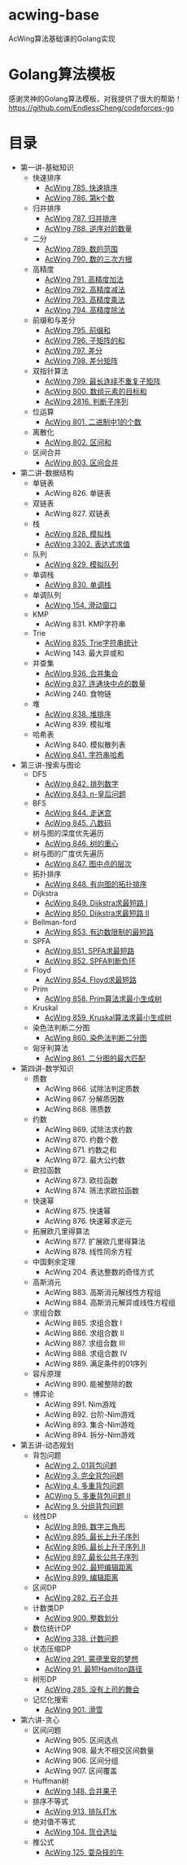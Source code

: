 # acwing-base
AcWing算法基础课的Golang实现

# Golang算法模板
感谢灵神的Golang算法模板，对我提供了很大的帮助！   
https://github.com/EndlessCheng/codeforces-go

# 目录
- 第一讲-基础知识
  - 快速排序
    - [AcWing 785. 快速排序](./chapter1/acwing785.go)
    - [AcWing 786. 第k个数](./chapter1/acwing786.go)
  - 归并排序
    - [AcWing 787. 归并排序](./chapter1/acwing787.go)
    - [AcWing 788. 逆序对的数量](./chapter1/acwing788.go)
  - 二分
    - [AcWing 789. 数的范围](./chapter1/acwing789.go)
    - [AcWing 790. 数的三次方根](./chapter1/acwing790.go)
  - 高精度
    - [AcWing 791. 高精度加法](./chapter1/acwing791.go)
    - [AcWing 792. 高精度减法](./chapter1/acwing792.go)
    - [AcWing 793. 高精度乘法](./chapter1/acwing793.go)
    - [AcWing 794. 高精度除法](./chapter1/acwing794.go)
  - 前缀和与差分
    - [AcWing 795. 前缀和](./chapter1/acwing795.go)
    - [AcWing 796. 子矩阵的和](./chapter1/acwing796.go)
    - [AcWing 797. 差分](./chapter1/acwing797.go)
    - [AcWing 798. 差分矩阵](./chapter1/acwing798.go)
  - 双指针算法
    - [AcWing 799. 最长连续不重复子矩阵](./chapter1/acwing799.go)
    - [AcWing 800. 数组元素的目标和](./chapter1/acwing800.go)
    - [AcWing 2816. 判断子序列](./chapter1/acwing2816.go)
  - 位运算
    - [AcWing 801. 二进制中1的个数](./chapter1/acwing801.go)
  - 离散化
    - [AcWing 802. 区间和](./chapter1/acwing802.go)
  - 区间合并
    - [AcWing 803. 区间合并](./chapter1/acwing803.go)
- 第二讲-数据结构
  - 单链表
    - AcWing 826. 单链表
  - 双链表
    - AcWing 827. 双链表
  - 栈
    - [AcWing 828. 模拟栈](./chapter2/acwing828.go)
    - [AcWing 3302. 表达式求值](./chapter2/acwing3302.go)
  - 队列
    - [AcWing 829. 模拟队列](./chapter2/acwing829.go)
  - 单调栈
    - [AcWing 830. 单调栈](./chapter2/acwing830.go)
  - 单调队列
    - [AcWing 154. 滑动窗口](./chapter2/acwing154.go)
  - KMP
    - AcWing 831. KMP字符串
  - Trie
    - [AcWing 835. Trie字符串统计](./chapter2/acwing835.go)
    - AcWing 143. 最大异或和
  - 并查集
    - [AcWing 836. 合并集合](./chapter2/acwing836.go)
    - [AcWing 837. 连通块中点的数量](./chapter2/acwing837.go)
    - AcWing 240. 食物链
  - 堆
    - [AcWing 838. 堆排序](./chapter2/acwing838.go)
    - AcWing 839. 模拟堆
  - 哈希表
    - AcWing 840. 模拟散列表
    - [AcWing 841. 字符串哈希](./chapter2/acwing841.go)
- 第三讲-搜索与图论
  - DFS
    - [AcWing 842. 排列数字](./chapter3/acwing842.go)
    - [AcWing 843. n-皇后问题](./chapter3/acwing843.go)
  - BFS
    - [AcWing 844. 走迷宫](./chapter3/acwing844.go)
    - [AcWing 845. 八数码](./chapter3/acwing845.go)
  - 树与图的深度优先遍历
    - [AcWing 846. 树的重心](./chapter3/acwing846.go)
  - 树与图的广度优先遍历
    - [AcWing 847. 图中点的层次](./chapter3/acwing847.go)
  - 拓扑排序
    - [AcWing 848. 有向图的拓扑排序](./chapter3/acwing848.go)
  - Dijkstra
    - [AcWing 849. Dijkstra求最短路 I](./chapter3/acwing849.go)
    - [AcWing 850. Dijkstra求最短路 II](./chapter3/acwing850.go)
  - Bellman-ford
    - [AcWing 853. 有边数限制的最短路](./chapter3/acwing853.go)
  - SPFA
    - [AcWing 851. SPFA求最短路](./chapter3/acwing851.go)
    - [AcWing 852. SPFA判断负环](./chapter3/acwing852.go)
  - Floyd
    - [AcWing 854. Floyd求最短路](./chapter3/acwing854.go)
  - Prim
    - [AcWing 858. Prim算法求最小生成树](./chapter3/acwing858.go)
  - Kruskal
    - [AcWing 859. Kruskal算法求最小生成树](./chapter3/acwing859.go)
  - 染色法判断二分图
    - [AcWing 860. 染色法判断二分图](./chapter3/acwing860.go)
  - 匈牙利算法
    - [AcWing 861. 二分图的最大匹配](./chapter3/acwing861.go)
- 第四讲-数学知识
  - 质数
    - AcWing 866. 试除法判定质数
    - AcWing 867. 分解质因数
    - AcWing 868. 筛质数
  - 约数
    - AcWing 869. 试除法求约数
    - AcWing 870. 约数个数
    - AcWing 871. 约数之和
    - AcWing 872. 最大公约数
  - 欧拉函数
    - AcWing 873. 欧拉函数
    - AcWing 874. 筛法求欧拉函数
  - 快速幂
    - AcWing 875. 快速幂
    - AcWing 876. 快速幂求逆元
  - 拓展欧几里得算法
    - AcWing 877. 扩展欧几里得算法
    - AcWing 878. 线性同余方程
  - 中国剩余定理
    - AcWing 204. 表达整数的奇怪方式
  - 高斯消元
    - AcWing 883. 高斯消元解线性方程组
    - AcWing 884. 高斯消元解异或线性方程组
  - 求组合数
    - AcWing 885. 求组合数 I
    - AcWing 886. 求组合数 II
    - AcWing 887. 求组合数 III
    - AcWing 888. 求组合数 IV
    - AcWing 889. 满足条件的01序列
  - 容斥原理
    - AcWing 890. 能被整除的数
  - 博弈论
    - AcWing 891. Nim游戏
    - AcWing 892. 台阶-Nim游戏
    - AcWing 893. 集合-Nim游戏
    - AcWing 894. 拆分-Nim游戏
- 第五讲-动态规划
  - 背包问题
    - [AcWing 2. 01背包问题](./chapter5/acwing2.go)
    - [AcWing 3. 完全背包问题](./chapter5/acwing3.go)
    - [AcWing 4. 多重背包问题](./chapter5/acwing4.go)
    - [ACWing 5. 多重背包问题 II](./chapter5/acwing5.go)
    - [AcWing 9. 分组背包问题](./chapter5/acwing9.go)
  - 线性DP
    - [AcWing 898. 数字三角形](./chapter5/acwing898.go)
    - [AcWing 895. 最长上升子序列](./chapter5/acwing895.go)
    - [AcWing 896. 最长上升子序列 II](./chapter5/acwing896.go)
    - [AcWing 897. 最长公共子序列](./chapter5/acwing897.go)
    - [AcWing 902. 最短编辑距离](./chapter5/acwing902.go)
    - [AcWing 899. 编辑距离](./chapter5/acwing899.go)
  - 区间DP
    - [AcWing 282. 石子合并](./chapter5/acwing282.go)
  - 计数类DP
    - [AcWing 900. 整数划分](./chapter5/acwing900.go)
  - 数位统计DP
    - [AcWing 338. 计数问题](./chapter5/acwing338.go)
  - 状态压缩DP
    - [AcWing 291. 蒙德里安的梦想](./chapter5/acwing291.go)
    - [AcWing 91. 最短Hamilton路径](./chapter5/acwing91.go)
  - 树形DP
    - [AcWing 285. 没有上司的舞会](./chapter5/acwing285.go)
  - 记忆化搜索
    - [AcWing 901. 滑雪](./chapter5/acwing901.go)
- 第六讲-贪心
  - 区间问题
    - AcWing 905. 区间选点
    - AcWing 908. 最大不相交区间数量
    - AcWing 906. 区间分组
    - AcWing 907. 区间覆盖
  - Huffman树
    - [AcWing 148. 合并果子](./chapter6/acwing148.go)
  - 排序不等式
    - [AcWing 913. 排队打水](./chapter6/acwing913.go)
  - 绝对值不等式
    - [AcWing 104. 货仓选址](./chapter6/./acwing104.go)
  - 推公式
    - [AcWing 125. 耍杂技的牛](./chapter6/acwing125.go)